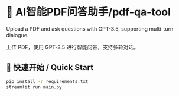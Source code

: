 # 🌟 AI智能PDF问答助手/pdf-qa-tool
Upload a PDF and ask questions with GPT-3.5, supporting multi-turn dialogue.

上传 PDF，使用 GPT-3.5 进行智能问答，支持多轮对话。  

## 🚀 快速开始 / Quick Start

```bash
pip install -r requirements.txt
streamlit run main.py

